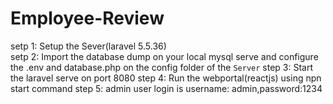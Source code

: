 # Employee-Review

setp 1: Setup the Sever(laravel 5.5.36)  
setp 2: Import the database dump on your local mysql serve and configure the .env and database.php on the config folder of the `Server`
step 3: Start the laravel serve on port 8080
step 4: Run the webportal(reactjs) using npn start command
step 5: admin user login is username: admin,password:1234
